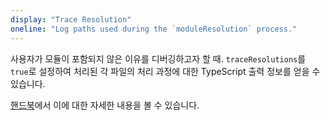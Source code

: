 ```yaml
---
display: "Trace Resolution"
oneline: "Log paths used during the `moduleResolution` process."
---
```


사용자가 모듈이 포함되지 않은 이유를 디버깅하고자 할 때.
`traceResolutions`를 `true`로 설정하여 처리된 각 파일의 처리 과정에 대한 TypeScript 출력 정보를 얻을 수 있습니다.

[핸드북](/docs/handbook/module-resolution.html#tracing-module-resolution)에서 이에 대한 자세한 내용을 볼 수 있습니다.
